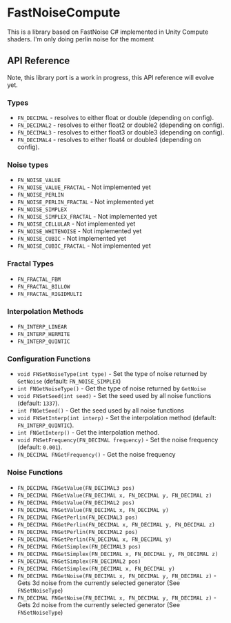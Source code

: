 # FastNoiseCompute
This is a library based on FastNoise C# implemented in Unity Compute shaders. I'm only doing perlin noise for the moment

## API Reference

Note, this library port is a work in progress, this API reference will evolve yet.

### Types
- `FN_DECIMAL` - resolves to either float or double (depending on config).
- `FN_DECIMAL2` - resolves to either float2 or double2 (depending on config).
- `FN_DECIMAL3` - resolves to either float3 or double3 (depending on config).
- `FN_DECIMAL4` - resolves to either float4 or double4 (depending on config).

### Noise types
- `FN_NOISE_VALUE`
- `FN_NOISE_VALUE_FRACTAL` - Not implemented yet
- `FN_NOISE_PERLIN`
- `FN_NOISE_PERLIN_FRACTAL` - Not implemented yet
- `FN_NOISE_SIMPLEX`
- `FN_NOISE_SIMPLEX_FRACTAL` - Not implemented yet
- `FN_NOISE_CELLULAR` - Not implemented yet
- `FN_NOISE_WHITENOISE` - Not implemented yet
- `FN_NOISE_CUBIC` - Not implemented yet
- `FN_NOISE_CUBIC_FRACTAL` - Not implemented yet

### Fractal Types
- `FN_FRACTAL_FBM`
- `FN_FRACTAL_BILLOW`
- `FN_FRACTAL_RIGIDMULTI`

### Interpolation Methods
- `FN_INTERP_LINEAR`
- `FN_INTERP_HERMITE`
- `FN_INTERP_QUINTIC`

### Configuration Functions
- `void FNSetNoiseType(int type)` - Set the type of noise returned by `GetNoise` (default: `FN_NOISE_SIMPLEX`)
- `int FNGetNoiseType()` - Get the type of noise returned by `GetNoise`
- `void FNSetSeed(int seed)` - Set the seed used by all noise functions (default: `1337`).
- `int FNGetSeed()` - Get the seed used by all noise functions
- `void FNSetInterp(int interp)` - Set the interpolation method (default: `FN_INTERP_QUINTIC`).
- `int FNGetInterp()` - Get the interpolation method.
- `void FNSetFrequency(FN_DECIMAL frequency)` - Set the noise frequency (default: `0.001`).
- `FN_DECIMAL FNGetFrequency()` - Get the noise frequency

### Noise Functions
- `FN_DECIMAL FNGetValue(FN_DECIMAL3 pos)`
- `FN_DECIMAL FNGetValue(FN_DECIMAL x, FN_DECIMAL y, FN_DECIMAL z)`
- `FN_DECIMAL FNGetValue(FN_DECIMAL2 pos)`
- `FN_DECIMAL FNGetValue(FN_DECIMAL x, FN_DECIMAL y)`
- `FN_DECIMAL FNGetPerlin(FN_DECIMAL3 pos)`
- `FN_DECIMAL FNGetPerlin(FN_DECIMAL x, FN_DECIMAL y, FN_DECIMAL z)`
- `FN_DECIMAL FNGetPerlin(FN_DECIMAL2 pos)`
- `FN_DECIMAL FNGetPerlin(FN_DECIMAL x, FN_DECIMAL y)`
- `FN_DECIMAL FNGetSimplex(FN_DECIMAL3 pos)`
- `FN_DECIMAL FNGetSimplex(FN_DECIMAL x, FN_DECIMAL y, FN_DECIMAL z)`
- `FN_DECIMAL FNGetSimplex(FN_DECIMAL2 pos)`
- `FN_DECIMAL FNGetSimplex(FN_DECIMAL x, FN_DECIMAL y)`
- `FN_DECIMAL FNGetNoise(FN_DECIMAL x, FN_DECIMAL y, FN_DECIMAL z)` - Gets 3d noise from the currently selected generator (See `FNSetNoiseType`)
- `FN_DECIMAL FNGetNoise(FN_DECIMAL x, FN_DECIMAL y, FN_DECIMAL z)` - Gets 2d noise from the currently selected generator (See `FNSetNoiseType`)
